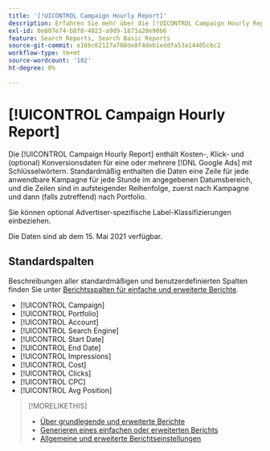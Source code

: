 ```yaml
---
title: '[!UICONTROL Campaign Hourly Report]'
description: Erfahren Sie mehr über die [!UICONTROL Campaign Hourly Report].
exl-id: 0e807e74-b8f8-4823-a9d9-1871a20e90b6
feature: Search Reports, Search Basic Reports
source-git-commit: e16bc62127a708de8f4deb1eddfa53a14405cbc2
workflow-type: tm+mt
source-wordcount: '102'
ht-degree: 0%

---
```


# [!UICONTROL Campaign Hourly Report]

Die [!UICONTROL Campaign Hourly Report] enthält Kosten-, Klick- und (optional) Konversionsdaten für eine oder mehrere [!DNL Google Ads] mit Schlüsselwörtern. Standardmäßig enthalten die Daten eine Zeile für jede anwendbare Kampagne für jede Stunde im angegebenen Datumsbereich, und die Zeilen sind in aufsteigender Reihenfolge, zuerst nach Kampagne und dann (falls zutreffend) nach Portfolio.

Sie können optional Advertiser-spezifische Label-Klassifizierungen einbeziehen.

Die Daten sind ab dem 15. Mai 2021 verfügbar. <!-- [Later: You can view data for the previous NN days.] -->

## Standardspalten

Beschreibungen aller standardmäßigen und benutzerdefinierten Spalten finden Sie unter [Berichtsspalten für einfache und erweiterte Berichte](basic-advanced-report-columns.md).

* [!UICONTROL Campaign]
* [!UICONTROL Portfolio]
* [!UICONTROL Account]
* [!UICONTROL Search Engine]
* [!UICONTROL Start Date]
* [!UICONTROL End Date]
* [!UICONTROL Impressions]
* [!UICONTROL Cost]
* [!UICONTROL Clicks]
* [!UICONTROL CPC]
* [!UICONTROL Avg Position]

>[!MORELIKETHIS]
>
>* [Über grundlegende und erweiterte Berichte](basic-advanced-report-about.md)
>* [Generieren eines einfachen oder erweiterten Berichts](basic-advanced-report-generate.md)
>* [Allgemeine und erweiterte Berichtseinstellungen](basic-advanced-report-settings.md)
